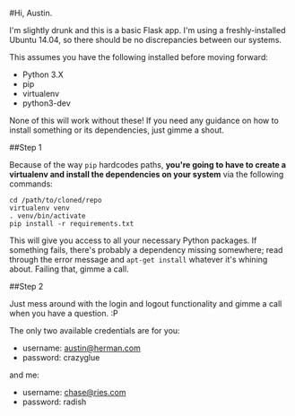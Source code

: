 #Hi, Austin.

I'm slightly drunk and this is a basic Flask app. I'm using a freshly-installed Ubuntu 14.04, so there should be no discrepancies between our systems. 

This assumes you have the following installed before moving forward:

* Python 3.X
* pip
* virtualenv
* python3-dev

None of this will work without these! If you need any guidance on how to install something or its dependencies, just gimme a shout.

##Step 1

Because of the way `pip` hardcodes paths, **you're going to have to create a virtualenv and install the dependencies on your system** via the following commands:

    cd /path/to/cloned/repo
    virtualenv venv
    . venv/bin/activate
    pip install -r requirements.txt

This will give you access to all your necessary Python packages. If something fails, there's probably a dependency missing somewhere; read through the error message and `apt-get install` whatever it's whining about. Failing that, gimme a call.

##Step 2

Just mess around with the login and logout functionality and gimme a call when you have a question. :P

The only two available credentials are for you:

* username: austin@herman.com
* password: crazyglue

and me:

* username: chase@ries.com
* password: radish
